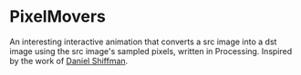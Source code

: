# PixelMovers
An interesting interactive animation that converts a src image into a dst image using the src image's sampled pixels, written in Processing. Inspired by the work of [Daniel Shiffman](https://shiffman.net/).
